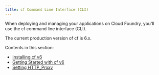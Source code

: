 ```yaml
---
title: cf Command Line Interface (CLI)
---
```


When deploying and managing your applications on Cloud Foundry, you'll use the cf command line interface (CLI).

The current production version of cf is 6.x.

Contents in this section:

* [Installing cf v6](./install-go-cli.html)
* [Getting Started with cf v6](./whats-new-v6.html)
* [Setting HTTP_Proxy](./http-proxy.html)
